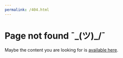 ```yaml
---
permalink: /404.html
---
```


# Page not found ¯\_(ツ)_/¯

Maybe the content you are looking for is [available here](./).
